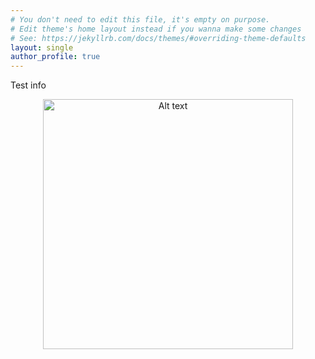 ```yaml
---
# You don't need to edit this file, it's empty on purpose.
# Edit theme's home layout instead if you wanna make some changes
# See: https://jekyllrb.com/docs/themes/#overriding-theme-defaults
layout: single
author_profile: true
---
```



Test info



<div style="text-align: center;">
  <img src="{{ '/assets/images/pend_bamboo.jpg' | relative_url }}" alt="Alt text" width="400">
</div>



